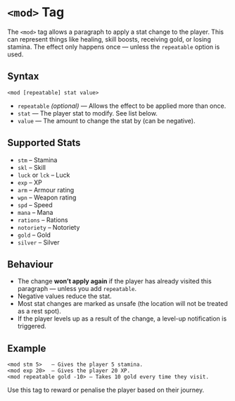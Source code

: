 # `<mod>` Tag

The `<mod>` tag allows a paragraph to apply a stat change to the player. This can represent things like healing, skill boosts, receiving gold, or losing stamina. The effect only happens once — unless the `repeatable` option is used.

## Syntax

```text
<mod [repeatable] stat value>
```

- `repeatable` *(optional)* — Allows the effect to be applied more than once.
- `stat` — The player stat to modify. See list below.
- `value` — The amount to change the stat by (can be negative).

## Supported Stats

- `stm` – Stamina
- `skl` – Skill
- `luck` or `lck` – Luck
- `exp` – XP
- `arm` – Armour rating
- `wpn` – Weapon rating
- `spd` – Speed
- `mana` – Mana
- `rations` – Rations
- `notoriety` – Notoriety
- `gold` – Gold
- `silver` – Silver

## Behaviour

- The change **won’t apply again** if the player has already visited this paragraph — unless you add `repeatable`.
- Negative values reduce the stat.
- Most stat changes are marked as unsafe (the location will not be treated as a rest spot).
- If the player levels up as a result of the change, a level-up notification is triggered.

## Example

```text
<mod stm 5>   — Gives the player 5 stamina.
<mod exp 20>  — Gives the player 20 XP.
<mod repeatable gold -10> — Takes 10 gold every time they visit.
```

Use this tag to reward or penalise the player based on their journey.